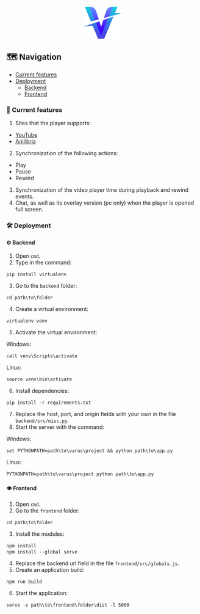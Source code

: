 <p align="center">
  <img src="logo.svg" width="100">
</p>

## 🗺️ Navigation
* [Current features](#-current-features)
* [Deployment](#🛠-deployment)
  * [Backend](#-backend)
  * [Frontend](#-frontend)

### 📄 Current features
1. Sites that the player supports:
  - [YouTube](https://www.youtube.com)
  - [Anilibria](https://www.anilibria.tv/pages/catalog.php)
2. Synchronization of the following actions:
  - Play
  - Pause
  - Rewind
3. Synchronization of the video player time during playback and rewind events.
4. Chat, as well as its overlay version (pc only) when the player is opened full screen.

### 🛠️ Deployment
#### ⚙️ Backend
1. Open `cmd`.
2. Type in the command:
```
pip install virtualenv
```
3. Go to the `backend` folder:
```
cd path\to\folder
```
4. Create a virtual environment:
```
virtualenv venv
```
5. Activate the virtual environment:

Windows:
```
call venv\Scripts\activate
```
Linux:
```
source venv\bin\activate
```
6. Install dependencies:
```
pip install -r requirements.txt
```
7. Replace the host, port, and origin fields with your own in the file `backend/src/misc.py`.
8. Start the server with the command:

Windows:
```
set PYTHONPATH=path\to\varus\project && python path\to\app.py
```
Linux:
```
PYTHONPATH=path\to\varus\project python path\to\app.py
```
#### 👁️ Frontend
1. Open `cmd`.
2. Go to the `frontend` folder:
```
cd path\to\folder
```
3. Install the modules:
```
npm install
npm install --global serve
```
4. Replace the backend url field in the file `frontend/src/globals.js`.
5. Create an application build:
```
npm run build
```
6. Start the application:
```
serve -s path\to\frontend\folder\dist -l 5000
```
